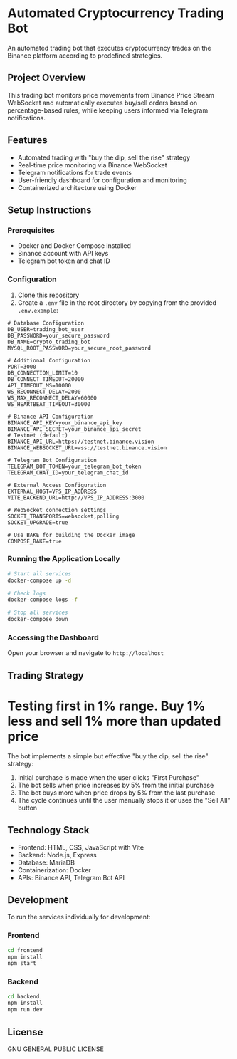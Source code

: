 # Automated Cryptocurrency Trading Bot

An automated trading bot that executes cryptocurrency trades on the Binance platform according to predefined strategies.


## Project Overview

This trading bot monitors price movements from Binance Price Stream WebSocket and automatically executes buy/sell orders based on percentage-based rules, while keeping users informed via Telegram notifications.


## Features

- Automated trading with "buy the dip, sell the rise" strategy
- Real-time price monitoring via Binance WebSocket
- Telegram notifications for trade events
- User-friendly dashboard for configuration and monitoring
- Containerized architecture using Docker


## Setup Instructions

### Prerequisites

- Docker and Docker Compose installed
- Binance account with API keys
- Telegram bot token and chat ID


### Configuration

1. Clone this repository
2. Create a `.env` file in the root directory by copying from the provided `.env.example`:
```
# Database Configuration
DB_USER=trading_bot_user
DB_PASSWORD=your_secure_password
DB_NAME=crypto_trading_bot
MYSQL_ROOT_PASSWORD=your_secure_root_password

# Additional Configuration
PORT=3000
DB_CONNECTION_LIMIT=10
DB_CONNECT_TIMEOUT=20000
API_TIMEOUT_MS=10000
WS_RECONNECT_DELAY=2000
WS_MAX_RECONNECT_DELAY=60000
WS_HEARTBEAT_TIMEOUT=30000

# Binance API Configuration
BINANCE_API_KEY=your_binance_api_key
BINANCE_API_SECRET=your_binance_api_secret
# Testnet (default)
BINANCE_API_URL=https://testnet.binance.vision
BINANCE_WEBSOCKET_URL=wss://testnet.binance.vision

# Telegram Bot Configuration
TELEGRAM_BOT_TOKEN=your_telegram_bot_token
TELEGRAM_CHAT_ID=your_telegram_chat_id

# External Access Configuration
EXTERNAL_HOST=VPS_IP_ADDRESS
VITE_BACKEND_URL=http://VPS_IP_ADDRESS:3000

# WebSocket connection settings
SOCKET_TRANSPORTS=websocket,polling
SOCKET_UPGRADE=true

# Use BAKE for building the Docker image
COMPOSE_BAKE=true
```

### Running the Application Locally

```bash
# Start all services
docker-compose up -d

# Check logs
docker-compose logs -f

# Stop all services
docker-compose down
```

### Accessing the Dashboard

Open your browser and navigate to `http://localhost`


## Trading Strategy
# Testing first in 1% range. Buy 1% less and sell 1% more than updated price
The bot implements a simple but effective "buy the dip, sell the rise" strategy:

1. Initial purchase is made when the user clicks "First Purchase"
2. The bot sells when price increases by 5% from the initial purchase
3. The bot buys more when price drops by 5% from the last purchase
4. The cycle continues until the user manually stops it or uses the "Sell All" button


## Technology Stack

- Frontend: HTML, CSS, JavaScript with Vite
- Backend: Node.js, Express
- Database: MariaDB
- Containerization: Docker
- APIs: Binance API, Telegram Bot API


## Development

To run the services individually for development:

### Frontend
```bash
cd frontend
npm install
npm start
```

### Backend
```bash
cd backend
npm install
npm run dev
```

## License

GNU GENERAL PUBLIC LICENSE